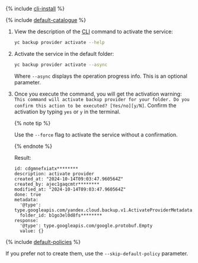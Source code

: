 {% include [cli-install](../../../_includes/cli-install.md) %}

{% include [default-catalogue](../../../_includes/default-catalogue.md) %}

1. View the description of the [CLI](../../../cli/) command to activate the service:

   ```bash
   yc backup provider activate --help
   ```

1. Activate the service in the default folder:

   ```bash
   yc backup provider activate --async
   ```

   Where `--async` displays the operation progress info. This is an optional parameter.

1. Once you execute the command, you will get the activation warning: `This command will activate backup provider for your folder. Do you confirm this action to be executed? [Yes/no][y/N]`. Confirm the activation by typing `yes` or `y` in the terminal.

   {% note tip %}

   Use the `--force` flag to activate the service without a confirmation.

   {% endnote %}

   Result:

   ```text
   id: cdgmnefxiatx********
   description: activate provider
   created_at: "2024-10-14T09:03:47.960564Z"
   created_by: ajec1gaqcmtr********
   modified_at: "2024-10-14T09:03:47.960564Z"
   done: true
   metadata:
     '@type': type.googleapis.com/yandex.cloud.backup.v1.ActivateProviderMetadata
     folder_id: b1go3el0d8fs********
   response:
     '@type': type.googleapis.com/google.protobuf.Empty
     value: {}
   ```

{% include [default-policies](../default-policies.md) %}

If you prefer not to create them, use the `--skip-default-policy` parameter.